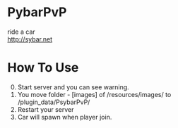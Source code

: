 # PybarPvP
ride a car  
http://sybar.net
# How To Use
0. Start server and you can see warning.
1. You move folder - [images] of /resources/images/ to /plugin_data/PsybarPvP/  
2. Restart your server
3. Car will spawn when player join.
